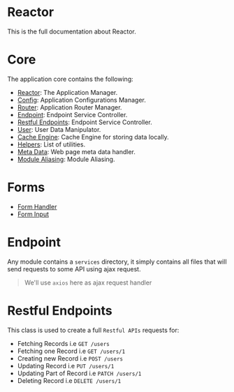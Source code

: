 # Reactor

This is the full documentation about Reactor.

# Core

The application core contains the following:

- [Reactor](./reactor.md): The Application Manager.
- [Config](./config.md): Application Configurations Manager.
- [Router](./router.md): Application Router Manager. 
- [Endpoint](./endpoint.md): Endpoint Service Controller.
- [Restful Endpoints](./restful-endpoints.md): Endpoint Service Controller.
- [User](./user.md): User Data Manipulator.
- [Cache Engine](./cache.md): Cache Engine for storing data locally.
- [Helpers](./helpers.md): List of utilities.   
- [Meta Data](./metadata.md): Web page meta data handler.
- [Module Aliasing](./module-aliasing.md): Module Aliasing.

# Forms

- [Form Handler](./forms/form.md)
- [Form Input](./forms/form-input.md)

# Endpoint

Any module contains a `services` directory, it simply contains all files 
that will send requests to some API using ajax request.

> We'll use `axios` here as ajax request handler

# Restful Endpoints

This class is used to create a full `Restful APIs` requests for:

- Fetching Records i.e `GET /users`
- Fetching one Record i.e `GET /users/1`
- Creating new Record i.e `POST /users`
- Updating Record i.e `PUT /users/1`
- Updating Part of Record i.e `PATCH /users/1`
- Deleting Record i.e `DELETE /users/1`

